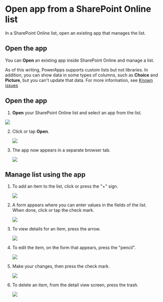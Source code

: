 <properties
	pageTitle="Open an app in SharePoint Online | Microsoft PowerApps"
	description="Open an existing app in SharePoint Online to manage a list."
	services=""
	suite="powerapps"
	documentationCenter="na"
	authors="ricksal"
	manager="anneta"
	editor=""
	tags=""/>

<tags
   ms.service="powerapps"
   ms.devlang="na"
   ms.topic="article"
   ms.tgt_pltfrm="na"
   ms.workload="na"
   ms.date="10/11/2016"
   ms.author="ricksal"/>

# Open app from a SharePoint Online list
In a SharePoint Online list, open an existing app that manages the list.

## Open the app ##

You can **Open** an existing app inside SharePoint Online and manage a list.

As of this writing, PowerApps supports custom lists but not libraries. In addition, you can show data in some types of columns, such as **Choice** and **Picture**, but you can't update that data. For more information, see [Known issues](connection-sharepoint-online.md#known-issues)

## Open the app

1. **Open** your SharePoint Online list and select an app from the list.

  ![](./media/open-app-embedded-in-sharepoint/view-list.png)

2. Click or tap **Open**.

	![](./media/open-app-embedded-in-sharepoint/open-app.png)

3. The app now appears in a separate browser tab.

	![](./media/open-app-embedded-in-sharepoint/the-app.png)


## Manage list using the app

1. To add an item to the list, click or press the "+" sign.

	![](./media/open-app-embedded-in-sharepoint/add-item.png)

2. A form appears where you can enter values in the fields of the list. When done, click or tap the check mark.

	![](./media/open-app-embedded-in-sharepoint/enter-item.png)

3. To view details for an item, press the arrow.

	![](./media/open-app-embedded-in-sharepoint/open-item.png)

4. To edit the item, on the form that appears, press the "pencil".

	![](./media/open-app-embedded-in-sharepoint/view-item.png)

5. Make your changes, then press the check mark.

	![](./media/open-app-embedded-in-sharepoint/edit-item.png)

6. To delete an item, from the detail view screen, press the trash.

	![](./media/open-app-embedded-in-sharepoint/delete-item.png)
